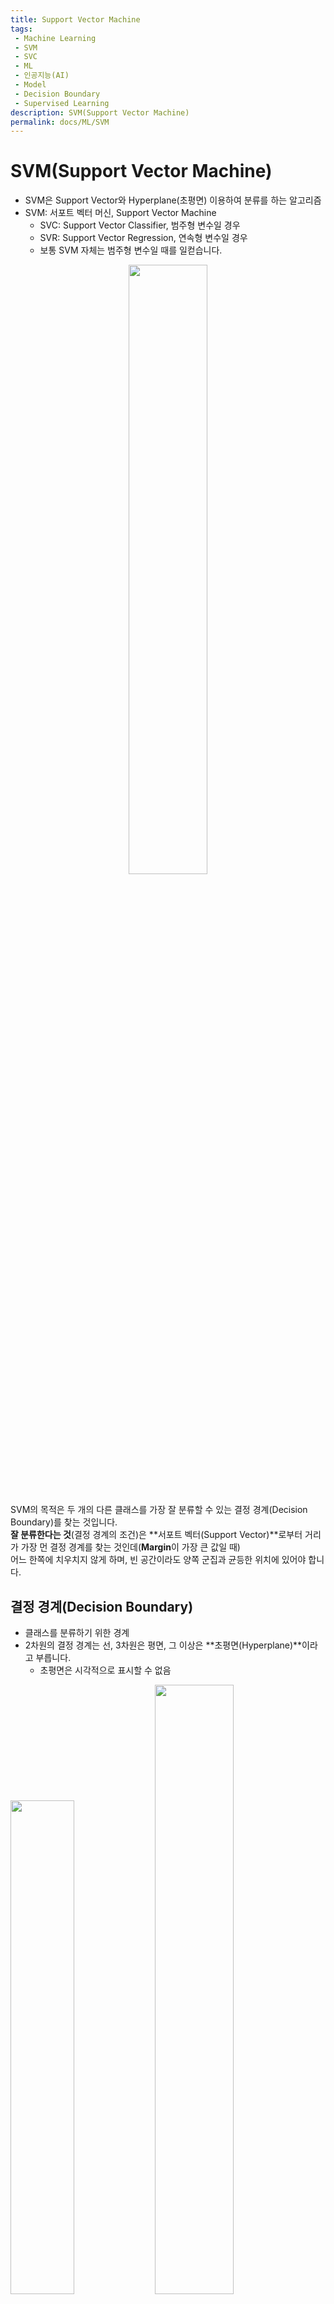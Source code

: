 ```yaml
---
title: Support Vector Machine
tags: 
 - Machine Learning
 - SVM
 - SVC
 - ML
 - 인공지능(AI)
 - Model
 - Decision Boundary
 - Supervised Learning
description: SVM(Support Vector Machine)
permalink: docs/ML/SVM
---
```


# SVM(Support Vector Machine)
- SVM은 Support Vector와 Hyperplane(초평면) 이용하여 분류를 하는 알고리즘
- SVM: 서포트 벡터 머신, Support Vector Machine
    - SVC: Support Vector Classifier, 범주형 변수일 경우
    - SVR: Support Vector Regression, 연속형 변수일 경우
    - 보통 SVM 자체는 범주형 변수일 때를 일컫습니다.

<center><img src='https://encrypted-tbn0.gstatic.com/images?q=tbn:ANd9GcSOpA-9pXmR7jRJCd_PJ9H8p7L8BD3CgPzDklXD2e0E5_Du9ZTp4mPPLXwuSj7HySpGfd4&usqp=CAU' width="50%"></center><br>


SVM의 목적은 두 개의 다른 클래스를 가장 잘 분류할 수 있는 결정 경계(Decision Boundary)를 찾는 것입니다.<br>
**잘 분류한다는 것**(결정 경계의 조건)은 **서포트 벡터(Support Vector)**로부터 거리가 가장 먼 결정 경계를 찾는 것인데(**Margin**이 가장 큰 값일 때)<br>어느 한쪽에 치우치지 않게 하며, 빈 공간이라도 양쪽 군집과 균등한 위치에 있어야 합니다. 

## 결정 경계(Decision Boundary)

- 클래스를 분류하기 위한 경계
- 2차원의 결정 경계는 선, 3차원은 평면, 그 이상은 **초평면(Hyperplane)**이라고 부릅니다.
    - 초평면은 시각적으로 표시할 수 없음

<img src = 'https://i0.wp.com/hleecaster.com/wp-content/uploads/2020/01/svm01.png?fit=1024%2C806' width="45%">
<img src = 'https://i0.wp.com/hleecaster.com/wp-content/uploads/2020/01/svm02.png?fit=1024%2C852' width="50%">

## 마진(Margin)

- 마진(margin): 결정 경계와 서포트 벡터 사이의 거리
- 서포트 벡터는 결정 경계와 가장 가까이 있는 데이터 Vector들을 의미합니다.

<center><img src="https://img1.daumcdn.net/thumb/R1280x0/?scode=mtistory2&fname=https%3A%2F%2Fblog.kakaocdn.net%2Fdn%2FJyfbT%2FbtqEqtpxbch%2FflfwGbM7mgv1kP1kkn4nQK%2Fimg.png" width = "40%"></center><br>


SVM은 데이터들을 올바르게 분리하면서 마진의 크기를 최대화해야 하기 때문에, 이상치(Outlier)들을 잘 다루는게 중요합니다.<br> 여기서 **하드 마진(Hard margin)**과 **소프트 마진(Soft margin)**이라는 개념이 나옵니다.

- 하드 마진
    - 결정 경계와 서포트 벡터의 거리가 좁은 마진
    - 과적합(Overfitting)을 야기할 수 있음

- 소프트 마진: 
    - 결정 경계와 서포트 벡터의 거리가 넓은 마진
    - 과소적합(Underfitting)을 야기할 수 있음 

<center><img src='https://hyunkyung12.github.io/files/soft%20margin%20SVM.PNG' width="100%"></center>

**하드마진 VS 소프트마진**
<br>
데이터 세트가 선형으로 분리 될 때 소프트 마진 SVM이 더 좋아질 것으로 기대합니다. 그 이유는 하드 마진 SVM에서 단일 이상치가 경계를 결정할 수 있기 때문에 분류자가 데이터의 노이즈에 지나치게 민감하게 만듭니다.

- 하드 마진을 할 경우 빨간색 이상치가 경계를 결정하며 과적합을 일으키는 경우
<center><img src='https://user-images.githubusercontent.com/76420201/156518004-3931f475-9457-4c2a-baed-bff822789e79.png' width="25%"></center>

## 커널(Kernel)

선형으로 분리할 수 있는 경우와 그렇지 않은 경우가 있는데 지금까지는 선형으로 분리할 수 있는 경우의 예시만 보여드렸습니다.<br> 
선형으로 분리할 수 없는경우에는 비선형 SVM을 써야하는데 어떻게 구축할 수 있을지가 핵심이고 
<br>관측 데이터들을 더 높은 차원의 데이터로 변환시켜서 분류해 보자는 아이디어가 제시되었습니다.

- 커널 기법은 데이터를 더 높은 차원으로 이동시켜 데이터를 분류하는 방법
- 커널 종류: 선형, 다항식, 가우시안, 시그모이드(Sigmoid)

### 1. 다항식(Polynomial)

- `(x,y)`처럼 2차원의 좌표를 3차원의 좌표로 변환
- 더 높은 차원으로 변형하여 초평면 결정 경계를 얻을 수 있음

<center><img src="https://user-images.githubusercontent.com/76420201/156521828-38e85f49-d536-4aa0-9854-e2d350e70326.png" width="50%"></center>

<center><img src="https://www.sallys.space/image/svm/2.png" width="60%"></center>

### 2. 가우시안 커널(RBF: Radial Bias Function, Gaussian kernel)

- 성능이 우수하여 가장 많이 쓰이는 기법
- 2차원의 좌표를 무한한 차원의 좌표로 변환
- gamma: SVM 가우시안 커널의 파라미터
    - 값이 클수록 유연 -> 오버피팅 위험
    - 값이 작을수록 뻣뻣 -> 언더피팅 위험

<center><img src="https://datascienceschool.net/_images/13.03%20%EC%BB%A4%EB%84%90%20%EC%84%9C%ED%8F%AC%ED%8A%B8%20%EB%B2%A1%ED%84%B0%20%EB%A8%B8%EC%8B%A0_39_0.png" width = "60%"></center>



## 정리

- SVM은 서포트 벡터(Support Vector)로부터 Margin이 가장 큰 결정 경계(Decision Boundary)를 찾아 두 클래스를 분류하는 알고리즘
- 고차원 데이터의 분류문제의 좋은 성능을 보임
- 범주형 데이터, 수치형 데이터의 분류 문제에 사용 가능
- 예측이 어떻게 결정되었는지 이해하기 어렵고 모델을 분석하기도 어려움

## REFERENCE
[https://hleecaster.com/ml-svm-concept/](https://hleecaster.com/ml-svm-concept/)

[https://techblog-history-younghunjo1.tistory.com/78](https://techblog-history-younghunjo1.tistory.com/78)

[김성범 [핵심 머신러닝]SVM모델](https://youtu.be/qFg8cDnqYCI)